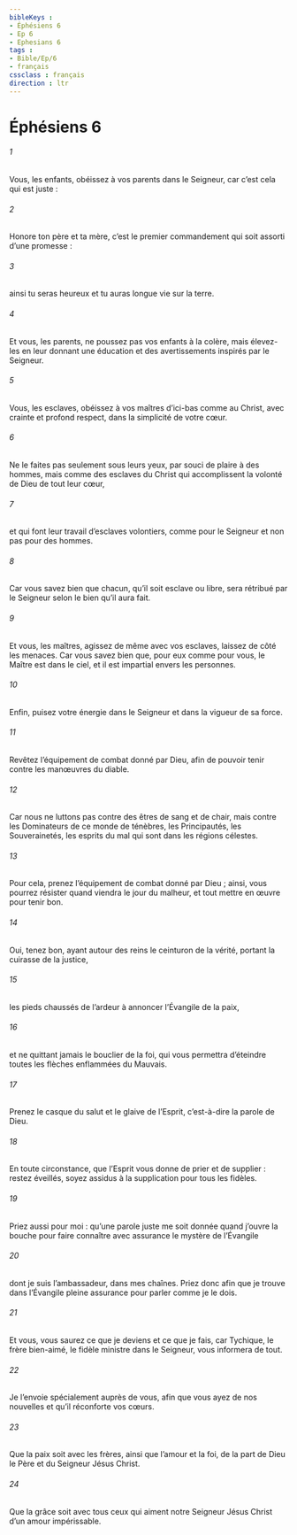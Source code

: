 ```yaml
---
bibleKeys : 
- Éphésiens 6
- Ep 6
- Ephesians 6
tags : 
- Bible/Ep/6
- français
cssclass : français
direction : ltr
---
```


# Éphésiens 6

###### 1
Vous, les enfants, obéissez à vos parents dans le Seigneur, car c’est cela qui est juste :
###### 2
Honore ton père et ta mère, c’est le premier commandement qui soit assorti d’une promesse :
###### 3
ainsi tu seras heureux et tu auras longue vie sur la terre.
###### 4
Et vous, les parents, ne poussez pas vos enfants à la colère, mais élevez-les en leur donnant une éducation et des avertissements inspirés par le Seigneur.
###### 5
Vous, les esclaves, obéissez à vos maîtres d’ici-bas comme au Christ, avec crainte et profond respect, dans la simplicité de votre cœur.
###### 6
Ne le faites pas seulement sous leurs yeux, par souci de plaire à des hommes, mais comme des esclaves du Christ qui accomplissent la volonté de Dieu de tout leur cœur,
###### 7
et qui font leur travail d’esclaves volontiers, comme pour le Seigneur et non pas pour des hommes.
###### 8
Car vous savez bien que chacun, qu’il soit esclave ou libre, sera rétribué par le Seigneur selon le bien qu’il aura fait.
###### 9
Et vous, les maîtres, agissez de même avec vos esclaves, laissez de côté les menaces. Car vous savez bien que, pour eux comme pour vous, le Maître est dans le ciel, et il est impartial envers les personnes.
###### 10
Enfin, puisez votre énergie dans le Seigneur et dans la vigueur de sa force.
###### 11
Revêtez l’équipement de combat donné par Dieu, afin de pouvoir tenir contre les manœuvres du diable.
###### 12
Car nous ne luttons pas contre des êtres de sang et de chair, mais contre les Dominateurs de ce monde de ténèbres, les Principautés, les Souverainetés, les esprits du mal qui sont dans les régions célestes.
###### 13
Pour cela, prenez l’équipement de combat donné par Dieu ; ainsi, vous pourrez résister quand viendra le jour du malheur, et tout mettre en œuvre pour tenir bon.
###### 14
Oui, tenez bon, ayant autour des reins le ceinturon de la vérité, portant la cuirasse de la justice,
###### 15
les pieds chaussés de l’ardeur à annoncer l’Évangile de la paix,
###### 16
et ne quittant jamais le bouclier de la foi, qui vous permettra d’éteindre toutes les flèches enflammées du Mauvais.
###### 17
Prenez le casque du salut et le glaive de l’Esprit, c’est-à-dire la parole de Dieu.
###### 18
En toute circonstance, que l’Esprit vous donne de prier et de supplier : restez éveillés, soyez assidus à la supplication pour tous les fidèles.
###### 19
Priez aussi pour moi : qu’une parole juste me soit donnée quand j’ouvre la bouche pour faire connaître avec assurance le mystère de l’Évangile
###### 20
dont je suis l’ambassadeur, dans mes chaînes. Priez donc afin que je trouve dans l’Évangile pleine assurance pour parler comme je le dois.
###### 21
Et vous, vous saurez ce que je deviens et ce que je fais, car Tychique, le frère bien-aimé, le fidèle ministre dans le Seigneur, vous informera de tout.
###### 22
Je l’envoie spécialement auprès de vous, afin que vous ayez de nos nouvelles et qu’il réconforte vos cœurs.
###### 23
Que la paix soit avec les frères, ainsi que l’amour et la foi, de la part de Dieu le Père et du Seigneur Jésus Christ.
###### 24
Que la grâce soit avec tous ceux qui aiment notre Seigneur Jésus Christ d’un amour impérissable.

